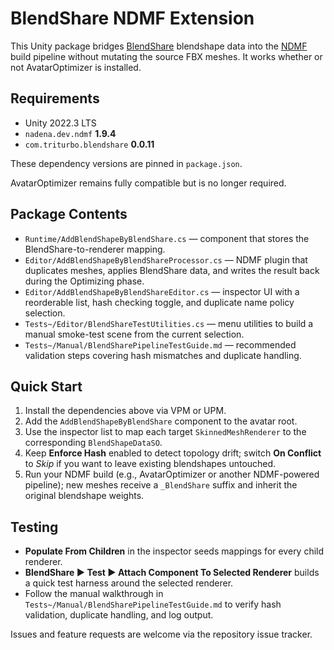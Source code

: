 # BlendShare NDMF Extension

This Unity package bridges [BlendShare](https://github.com/Tr1turbo/BlendShare) blendshape data into the [NDMF](https://github.com/bdunderscore/ndmf) build pipeline without mutating the source FBX meshes. It works whether or not AvatarOptimizer is installed.

## Requirements

- Unity 2022.3 LTS
- `nadena.dev.ndmf` **1.9.4**
- `com.triturbo.blendshare` **0.0.11**

These dependency versions are pinned in `package.json`.

AvatarOptimizer remains fully compatible but is no longer required.

## Package Contents

- `Runtime/AddBlendShapeByBlendShare.cs` — component that stores the BlendShare-to-renderer mapping.
- `Editor/AddBlendShapeByBlendShareProcessor.cs` — NDMF plugin that duplicates meshes, applies BlendShare data, and writes the result back during the Optimizing phase.
- `Editor/AddBlendShapeByBlendShareEditor.cs` — inspector UI with a reorderable list, hash checking toggle, and duplicate name policy selection.
- `Tests~/Editor/BlendShareTestUtilities.cs` — menu utilities to build a manual smoke-test scene from the current selection.
- `Tests~/Manual/BlendSharePipelineTestGuide.md` — recommended validation steps covering hash mismatches and duplicate handling.

## Quick Start

1. Install the dependencies above via VPM or UPM.
2. Add the `AddBlendShapeByBlendShare` component to the avatar root.
3. Use the inspector list to map each target `SkinnedMeshRenderer` to the corresponding `BlendShapeDataSO`.
4. Keep **Enforce Hash** enabled to detect topology drift; switch **On Conflict** to *Skip* if you want to leave existing blendshapes untouched.
5. Run your NDMF build (e.g., AvatarOptimizer or another NDMF-powered pipeline); new meshes receive a `_BlendShare` suffix and inherit the original blendshape weights.

## Testing

- **Populate From Children** in the inspector seeds mappings for every child renderer.
- **BlendShare ▶ Test ▶ Attach Component To Selected Renderer** builds a quick test harness around the selected renderer.
- Follow the manual walkthrough in `Tests~/Manual/BlendSharePipelineTestGuide.md` to verify hash validation, duplicate handling, and log output.

Issues and feature requests are welcome via the repository issue tracker.
